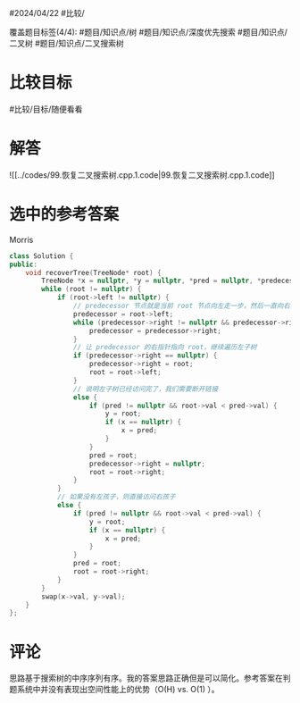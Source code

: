 #2024/04/22 #比较/

覆盖题目标签(4/4):  #题目/知识点/树 #题目/知识点/深度优先搜索 #题目/知识点/二叉树 #题目/知识点/二叉搜索树 

# 比较目标

#比较/目标/随便看看 

# 解答

![[../codes/99.恢复二叉搜索树.cpp.1.code|99.恢复二叉搜索树.cpp.1.code]]

# 选中的参考答案

Morris
``` cpp
class Solution {
public:
    void recoverTree(TreeNode* root) {
        TreeNode *x = nullptr, *y = nullptr, *pred = nullptr, *predecessor = nullptr;
        while (root != nullptr) {
            if (root->left != nullptr) {
                // predecessor 节点就是当前 root 节点向左走一步，然后一直向右走至无法走为止
                predecessor = root->left;
                while (predecessor->right != nullptr && predecessor->right != root) {
                    predecessor = predecessor->right;
                }
                // 让 predecessor 的右指针指向 root，继续遍历左子树
                if (predecessor->right == nullptr) {
                    predecessor->right = root;
                    root = root->left;
                }
                // 说明左子树已经访问完了，我们需要断开链接
                else {
                    if (pred != nullptr && root->val < pred->val) {
                        y = root;
                        if (x == nullptr) {
                            x = pred;
                        }
                    }
                    pred = root;
                    predecessor->right = nullptr;
                    root = root->right;
                }
            }
            // 如果没有左孩子，则直接访问右孩子
            else {
                if (pred != nullptr && root->val < pred->val) {
                    y = root;
                    if (x == nullptr) {
                        x = pred;
                    }
                }
                pred = root;
                root = root->right;
            }
        }
        swap(x->val, y->val);
    }
};
```

# 评论

思路基于搜索树的中序序列有序。我的答案思路正确但是可以简化。参考答案在判题系统中并没有表现出空间性能上的优势（O(H) vs. O(1) ）。